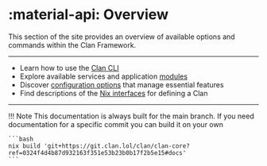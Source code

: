 # :material-api: Overview

This section of the site provides an overview of available options and commands within the Clan Framework.

---

- Learn how to use the [Clan CLI](./cli/index.md)
- Explore available services and application [modules](./clanServices/index.md)
- Discover [configuration options](./clan.core/index.md) that manage essential features
- Find descriptions of the [Nix interfaces](./nix-api/clan.md) for defining a Clan

---

!!! Note
    This documentation is always built for the main branch.
    If you need documentation for a specific commit you can build it on your own

    ```bash
    nix build 'git+https://git.clan.lol/clan/clan-core?ref=0324f4d4b87d932163f351e53b23b0b17f2b5e15#docs'
    ```
